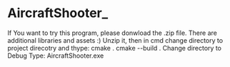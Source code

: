 # AircraftShooter_

If You want to try this program, please donwload the .zip file. There are additional libraries and assets :)
Unzip it, then in cmd change directory to project direcotry and thype:
cmake .
cmake --build .
Change directory to Debug
Type:
AircraftShooter.exe
